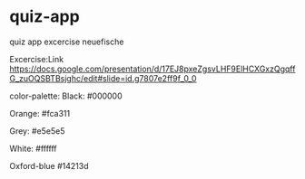 # quiz-app

quiz app excercise neuefische

Excercise:Link
https://docs.google.com/presentation/d/17EJ8pxeZgsvLHF9ElHCXGxzQgqffG_zuOQSBTBsjghc/edit#slide=id.g7807e2ff9f_0_0

color-palette:
Black:
#000000

Orange:
#fca311

Grey:
#e5e5e5

White:
#ffffff

Oxford-blue
#14213d
